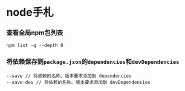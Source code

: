 # node手札

### 查看全局npm包列表
```
npm list -g --depth 0
```

### 将依赖保存到`package.json`的`dependencies`和`devDependencies`
```
--save // 将依赖的名称、版本要求添加到 dependencies
--save-dev // 将依赖的名称、版本要求添加到 devDependencies
```
